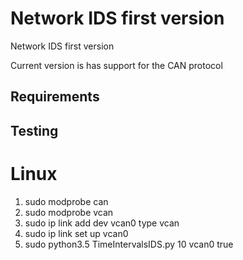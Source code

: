 # Network IDS first version

Network IDS first version

Current version is has support for the CAN protocol

## Requirements

## Testing 

# Linux

1) sudo modprobe can
2) sudo modprobe vcan
3) sudo ip link add dev vcan0 type vcan
4) sudo ip link set up vcan0
5) sudo python3.5 TimeIntervalsIDS.py 10 vcan0 true


